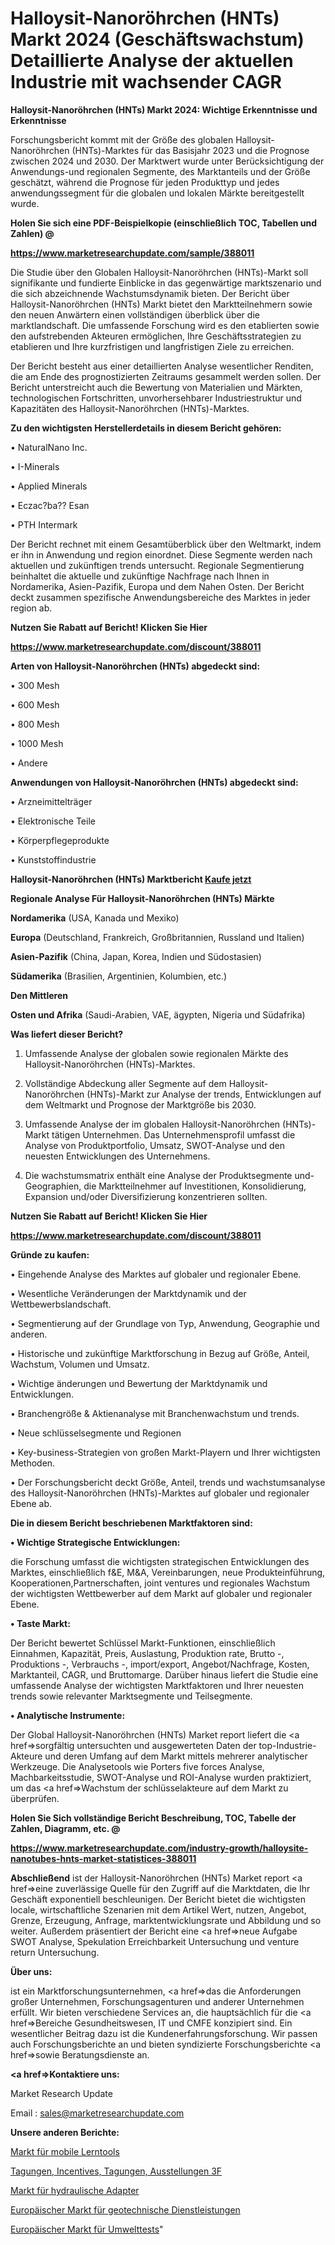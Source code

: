 # Halloysit-Nanoröhrchen (HNTs) Markt 2024 (Geschäftswachstum) Detaillierte Analyse der aktuellen Industrie mit wachsender CAGR

<strong>Halloysit-Nanoröhrchen (HNTs) Markt 2024: Wichtige Erkenntnisse und Erkenntnisse</strong>

Forschungsbericht kommt mit der Größe des globalen Halloysit-Nanoröhrchen (HNTs)-Marktes für das Basisjahr 2023 und die Prognose zwischen 2024 und 2030. Der Marktwert wurde unter Berücksichtigung der Anwendungs-und regionalen Segmente, des Marktanteils und der Größe geschätzt, während die Prognose für jeden Produkttyp und jedes anwendungssegment für die globalen und lokalen Märkte bereitgestellt wurde.



<strong>Holen Sie sich eine PDF-Beispielkopie (einschließlich TOC, Tabellen und Zahlen) @
</strong>

<strong><a href=https://www.marketresearchupdate.com/sample/388011>

<strong>https://www.marketresearchupdate.com/sample/388011</u></font></a></strong></strong>

Die Studie über den Globalen Halloysit-Nanoröhrchen (HNTs)-Markt soll signifikante und fundierte Einblicke in das gegenwärtige marktszenario und die sich abzeichnende Wachstumsdynamik bieten. Der Bericht über Halloysit-Nanoröhrchen (HNTs) Markt bietet den Marktteilnehmern sowie den neuen Anwärtern einen vollständigen überblick über die marktlandschaft. Die umfassende Forschung wird es den etablierten sowie den aufstrebenden Akteuren ermöglichen, Ihre Geschäftsstrategien zu etablieren und Ihre kurzfristigen und langfristigen Ziele zu erreichen.

Der Bericht besteht aus einer detaillierten Analyse wesentlicher Renditen, die am Ende des prognostizierten Zeitraums gesammelt werden sollen. Der Bericht unterstreicht auch die Bewertung von Materialien und Märkten, technologischen Fortschritten, unvorhersehbarer Industriestruktur und Kapazitäten des Halloysit-Nanoröhrchen (HNTs)-Marktes.



<strong>Zu den wichtigsten Herstellerdetails in diesem Bericht gehören:</strong>

• NaturalNano Inc.

• I-Minerals

• Applied Minerals

• Eczac?ba?? Esan

• PTH Intermark

Der Bericht rechnet mit einem Gesamtüberblick über den Weltmarkt, indem er ihn in Anwendung und region einordnet. Diese Segmente werden nach aktuellen und zukünftigen trends untersucht. Regionale Segmentierung beinhaltet die aktuelle und zukünftige Nachfrage nach Ihnen in Nordamerika, Asien-Pazifik, Europa und dem Nahen Osten. Der Bericht deckt zusammen spezifische Anwendungsbereiche des Marktes in jeder region ab.



<strong>Nutzen Sie Rabatt auf Bericht! Klicken Sie Hier
</strong>

<strong><a href=https://www.marketresearchupdate.com/discount/388011>https://www.marketresearchupdate.com/discount/388011</b></u></font></strong></a>



<strong>Arten von Halloysit-Nanoröhrchen (HNTs) abgedeckt sind:</strong>

• 300 Mesh

• 600 Mesh

• 800 Mesh

• 1000 Mesh

• Andere



<strong>Anwendungen von Halloysit-Nanoröhrchen (HNTs) abgedeckt sind:</strong>

• Arzneimittelträger

• Elektronische Teile

• Körperpflegeprodukte

• Kunststoffindustrie



<strong>Halloysit-Nanoröhrchen (HNTs) Marktbericht <a href=https://www.marketresearchupdate.com/buynow/388011>Kaufe jetzt</a></strong>



<strong>Regionale Analyse Für Halloysit-Nanoröhrchen (HNTs) Märkte</strong>



<strong>Nordamerika</strong> (USA, Kanada und Mexiko)



<strong>Europa</strong> (Deutschland, Frankreich, Großbritannien, Russland und Italien)



<strong>Asien-Pazifik</strong> (China, Japan, Korea, Indien und Südostasien)



<strong>Südamerika</strong> (Brasilien, Argentinien, Kolumbien, etc.)



<strong>Den Mittleren</strong> 

<strong>Osten und Afrika</strong> (Saudi-Arabien, VAE, ägypten, Nigeria und Südafrika)



<strong>Was liefert dieser Bericht?</strong>

1. Umfassende Analyse der globalen sowie regionalen Märkte des Halloysit-Nanoröhrchen (HNTs)-Marktes.

2. Vollständige Abdeckung aller Segmente auf dem Halloysit-Nanoröhrchen (HNTs)-Markt zur Analyse der trends, Entwicklungen auf dem Weltmarkt und Prognose der Marktgröße bis 2030.

3. Umfassende Analyse der im globalen Halloysit-Nanoröhrchen (HNTs)-Markt tätigen Unternehmen. Das Unternehmensprofil umfasst die Analyse von Produktportfolio, Umsatz, SWOT-Analyse und den neuesten Entwicklungen des Unternehmens.

4. Die wachstumsmatrix enthält eine Analyse der Produktsegmente und-Geographien, die Marktteilnehmer auf Investitionen, Konsolidierung, Expansion und/oder Diversifizierung konzentrieren sollten.



<strong>Nutzen Sie Rabatt auf Bericht! Klicken Sie Hier
</strong>

<strong><a href=https://www.marketresearchupdate.com/discount/388011>https://www.marketresearchupdate.com/discount/388011</b></u></font></strong></a>



<strong>Gründe zu kaufen:</strong>

• Eingehende Analyse des Marktes auf globaler und regionaler Ebene.

• Wesentliche Veränderungen der Marktdynamik und der Wettbewerbslandschaft.

• Segmentierung auf der Grundlage von Typ, Anwendung, Geographie und anderen.

• Historische und zukünftige Marktforschung in Bezug auf Größe, Anteil, Wachstum, Volumen und Umsatz.

• Wichtige änderungen und Bewertung der Marktdynamik und Entwicklungen.

• Branchengröße &amp; Aktienanalyse mit Branchenwachstum und trends.

• Neue schlüsselsegmente und Regionen

• Key-business-Strategien von großen Markt-Playern und Ihrer wichtigsten Methoden.

• Der Forschungsbericht deckt Größe, Anteil, trends und wachstumsanalyse des Halloysit-Nanoröhrchen (HNTs)-Marktes auf globaler und regionaler Ebene ab.



<strong>Die in diesem Bericht beschriebenen Marktfaktoren sind:</strong>



<strong>• Wichtige Strategische Entwicklungen:</strong>

die Forschung umfasst die wichtigsten strategischen Entwicklungen des Marktes, einschließlich f&amp;E, M&amp;A, Vereinbarungen, neue Produkteinführung, Kooperationen,Partnerschaften, joint ventures und regionales Wachstum der wichtigsten Wettbewerber auf dem Markt auf globaler und regionaler Ebene.



<strong>• Taste Markt:</strong>

Der Bericht bewertet Schlüssel Markt-Funktionen, einschließlich Einnahmen, Kapazität, Preis, Auslastung, Produktion rate, Brutto -, Produktions -, Verbrauchs -, import/export, Angebot/Nachfrage, Kosten, Marktanteil, CAGR, und Bruttomarge. Darüber hinaus liefert die Studie eine umfassende Analyse der wichtigsten Marktfaktoren und Ihrer neuesten trends sowie relevanter Marktsegmente und Teilsegmente.



<strong>• Analytische Instrumente:</strong>

Der Global Halloysit-Nanoröhrchen (HNTs) Market report liefert die <a href=>sorgf</a>ältig untersuchten und ausgewerteten Daten der top-Industrie-Akteure und deren Umfang auf dem Markt mittels mehrerer analytischer Werkzeuge. Die Analysetools wie Porters five forces Analyse, Machbarkeitsstudie, SWOT-Analyse und ROI-Analyse wurden praktiziert, um das <a href=>Wachstum</a> der schlüsselakteure auf dem Markt zu überprüfen.



<strong>Holen Sie Sich vollständige Bericht Beschreibung, TOC, Tabelle der Zahlen, Diagramm, etc. @ </strong>

<strong><a href=https://www.marketresearchupdate.com/industry-growth/halloysite-nanotubes-hnts-market-statistices-388011>https://www.marketresearchupdate.com/industry-growth/halloysite-nanotubes-hnts-market-statistices-388011</a></font></strong>



<strong>Abschließend</strong> ist der Halloysit-Nanoröhrchen (HNTs) Market report <a href=>eine</a> zuverlässige Quelle für den Zugriff auf die Marktdaten, die Ihr Geschäft exponentiell beschleunigen. Der Bericht bietet die wichtigsten locale, wirtschaftliche Szenarien mit dem Artikel Wert, nutzen, Angebot, Grenze, Erzeugung, Anfrage, marktentwicklungsrate und Abbildung und so weiter. Außerdem präsentiert der Bericht eine <a href=>neue</a> Aufgabe SWOT Analyse, Spekulation Erreichbarkeit Untersuchung und venture return Untersuchung.



<strong>Über uns:</strong>

 ist ein Marktforschungsunternehmen, <a href=>das</a> die Anforderungen großer Unternehmen, Forschungsagenturen und anderer Unternehmen erfüllt. Wir bieten verschiedene Services an, die hauptsächlich für die <a href=>Bereiche</a> Gesundheitswesen, IT und CMFE konzipiert sind. Ein wesentlicher Beitrag dazu ist die Kundenerfahrungsforschung. Wir passen auch Forschungsberichte an und bieten syndizierte Forschungsberichte <a href=>sowie</a> Beratungsdienste an.



<strong><a href=>Kontaktiere uns:</a></strong>

Market Research Update

Email : sales@marketresearchupdate.com



<strong>Unsere anderen Berichte:</strong>

<a href=https://www.linkedin.com/pulse/mobile-learning-tools-market-size-set>Markt für mobile Lerntools</a>

<a href=https://www.linkedin.com/pulse/meetings-incentives-conventions-exhibitions-3f>Tagungen, Incentives, Tagungen, Ausstellungen 3F</a>

<a href=https://www.linkedin.com/pulse/hydraulic-adapters-market-report-2023-top-company-trends>Markt für hydraulische Adapter</a>

<a href=https://www.linkedin.com/pulse/europe-geotechnical-services-market-analysis>Europäischer Markt für geotechnische Dienstleistungen</a>

<a href=https://www.linkedin.com/pulse/europe-environmental-testing-market-overview-hexgf/>Europäischer Markt für Umwelttests</a>"
